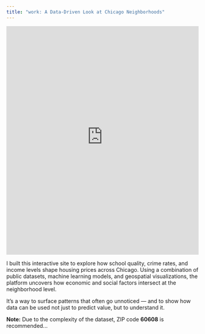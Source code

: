 ```yaml
---
title: "work: A Data-Driven Look at Chicago Neighborhoods"
---
```


<iframe src="https://finalprojectmichael.streamlit.app/?embed=true" width="100%" height="600px" frameborder="0"></iframe>


I built this interactive site to explore how school quality, crime rates, and income levels shape housing prices across Chicago. Using a combination of public datasets, machine learning models, and geospatial visualizations, the platform uncovers how economic and social factors intersect at the neighborhood level.

It’s a way to surface patterns that often go unnoticed — and to show how data can be used not just to predict value, but to understand it.

<strong>Note:</strong> Due to the complexity of the dataset, ZIP code <strong>60608</strong> is recommended...
